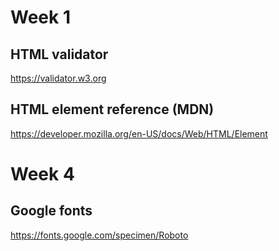 # Week 1

## HTML validator

https://validator.w3.org

## HTML element reference (MDN)

https://developer.mozilla.org/en-US/docs/Web/HTML/Element

# Week 4

## Google fonts

https://fonts.google.com/specimen/Roboto